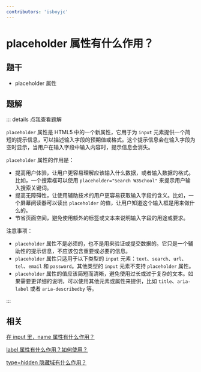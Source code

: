 ```yaml
---
contributors: 'isboyjc'
---
```


# placeholder 属性有什么作用？


## 题干

- placeholder 属性



## 题解

::: details 点我查看题解

`placeholder` 属性是 HTML5 中的一个新属性，它用于为 `input` 元素提供一个简短的提示信息，可以描述输入字段的预期值或格式。这个提示信息会在输入字段为空时显示，当用户在输入字段中输入内容时，提示信息会消失。

`placeholder` 属性的作用是：

- 提高用户体验，让用户更容易理解应该输入什么数据，或者输入数据的格式。比如，一个搜索框可以使用 `placeholder="Search W3School"` 来提示用户输入搜索关键词。
- 提高无障碍性，让使用辅助技术的用户更容易获取输入字段的含义。比如，一个屏幕阅读器可以读出 `placeholder` 的值，让用户知道这个输入框是用来做什么的。
- 节省页面空间，避免使用额外的标签或文本来说明输入字段的用途或要求。

注意事项：

- `placeholder` 属性不是必须的，也不是用来验证或提交数据的。它只是一个辅助性的提示信息，不应该包含重要或必要的信息。
- `placeholder` 属性只适用于以下类型的 `input` 元素：`text`、`search`、`url`、`tel`、`email` 和 `password`。其他类型的 `input` 元素不支持 `placeholder` 属性。
- `placeholder` 属性的值应该简短而清晰，避免使用过长或过于复杂的文本。如果需要更详细的说明，可以使用其他元素或属性来提供，比如 `title`、`aria-label` 或者 `aria-describedby` 等。

:::


## 相关

[在 input 里，name 属性有什么作用？](./030010_input_name.md)

[label 属性有什么作用？如何使用？](./030020_label.md)

[type=hidden 隐藏域有什么作用？](./030040_type_hidden.md)